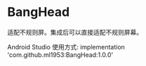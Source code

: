 # BangHead
适配不规则屏。集成后可以直接适配不规则屏幕。

Android Studio 使用方式:
implementation 'com.github.ml1953:BangHead:1.0.0'
